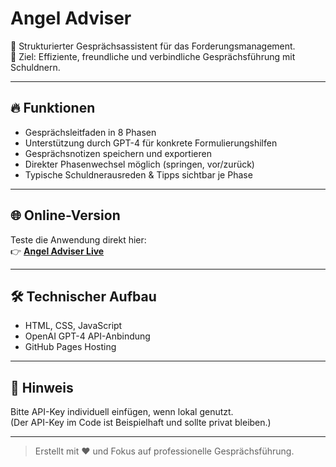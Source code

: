 # Angel Adviser

🚀 Strukturierter Gesprächsassistent für das Forderungsmanagement.  
🎯 Ziel: Effiziente, freundliche und verbindliche Gesprächsführung mit Schuldnern.

---

## 🔥 Funktionen
- Gesprächsleitfaden in 8 Phasen
- Unterstützung durch GPT-4 für konkrete Formulierungshilfen
- Gesprächsnotizen speichern und exportieren
- Direkter Phasenwechsel möglich (springen, vor/zurück)
- Typische Schuldnerausreden & Tipps sichtbar je Phase

---

## 🌐 Online-Version
Teste die Anwendung direkt hier:  
👉 **[Angel Adviser Live](https://aa6845.github.io/angel-advise/)**

---

## 🛠️ Technischer Aufbau
- HTML, CSS, JavaScript
- OpenAI GPT-4 API-Anbindung
- GitHub Pages Hosting

---

## 📢 Hinweis
Bitte API-Key individuell einfügen, wenn lokal genutzt.  
(Der API-Key im Code ist Beispielhaft und sollte privat bleiben.)

---

> Erstellt mit ❤️ und Fokus auf professionelle Gesprächsführung.
